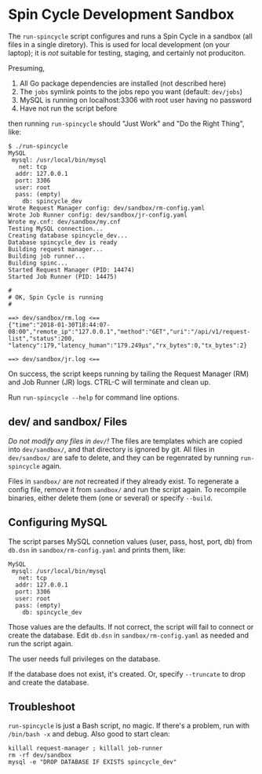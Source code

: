 # Spin Cycle Development Sandbox

The `run-spincycle` script configures and runs a Spin Cycle in a sandbox (all files in a single diretory). This is used for local development (on your laptop); it is _not_ suitable for testing, staging, and certainly not produciton.

Presuming,

1. All Go package dependencies are installed (not described here)
1. The `jobs` symlink points to the jobs repo you want (default: `dev/jobs`)
1. MySQL is running on localhost:3306 with root user having no password
1. Have not run the script before

then running `run-spincycle` should "Just Work" and "Do the Right Thing", like:

```
$ ./run-spincycle
MySQL
 mysql: /usr/local/bin/mysql
   net: tcp
  addr: 127.0.0.1
  port: 3306
  user: root
  pass: (empty)
    db: spincycle_dev
Wrote Request Manager config: dev/sandbox/rm-config.yaml
Wrote Job Runner config: dev/sandbox/jr-config.yaml
Wrote my.cnf: dev/sandbox/my.cnf
Testing MySQL connection...
Creating database spincycle_dev...
Database spincycle_dev is ready
Building request manager...
Building job runner...
Building spinc...
Started Request Manager (PID: 14474)
Started Job Runner (PID: 14475)

#
# OK, Spin Cycle is running
#

==> dev/sandbox/rm.log <==
{"time":"2018-01-30T18:44:07-08:00","remote_ip":"127.0.0.1","method":"GET","uri":"/api/v1/request-list","status":200, "latency":179,"latency_human":"179.249µs","rx_bytes":0,"tx_bytes":2}

==> dev/sandbox/jr.log <==
```

On success, the script keeps running by tailing the Request Manager (RM) and Job Runner (JR) logs. CTRL-C will terminate and clean up.

Run `run-spincycle --help` for command line options.

## dev/ and sandbox/ Files

*Do not modify any files in `dev/`!* The files are templates which are copied into `dev/sandbox/`, and that directory is ignored by git. All files in `dev/sandbox/` are safe to delete, and they can be regenrated by running `run-spincycle` again.

Files in `sandbox/` are _not_ recreated if they already exist. To regenerate a config file, remove it from `sandbox/` and run the script again. To recompile binaries, either delete them (one or several) or specify `--build`.

## Configuring MySQL

The script parses MySQL connetion values (user, pass, host, port, db) from `db.dsn` in `sandbox/rm-config.yaml` and prints them, like:

```
MySQL
 mysql: /usr/local/bin/mysql
   net: tcp
  addr: 127.0.0.1
  port: 3306
  user: root
  pass: (empty)
    db: spincycle_dev
```

Those values are the defaults. If not correct, the script will fail to connect or create the database. Edit `db.dsn` in `sandbox/rm-config.yaml` as needed and run the script again.

The user needs full privileges on the database.

If the database does not exist, it's created. Or, specify `--truncate` to drop and create the database.

## Troubleshoot

`run-spincycle` is just a Bash script, no magic. If there's a problem, run with `/bin/bash -x` and debug. Also good to start clean:

```
killall request-manager ; killall job-runner
rm -rf dev/sandbox
mysql -e "DROP DATABASE IF EXISTS spincycle_dev"
```
